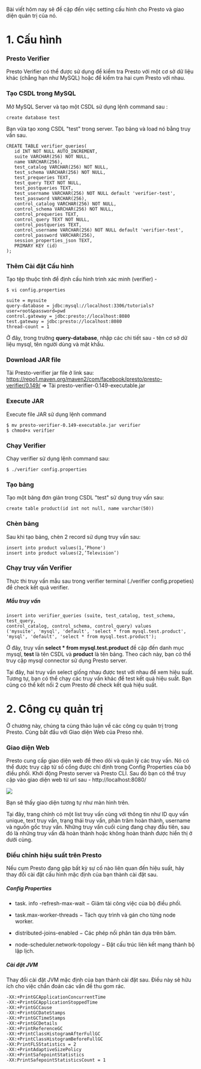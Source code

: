 Bài viết hôm nay sẽ đề cập đến việc setting cấu hình cho Presto và giao diện quản trị của nó.

# 1. Cấu hình
### Presto Verifier

Presto Verifier có thể được sử dụng để kiểm tra Presto với một cơ sở dữ liệu khác (chẳng hạn như MySQL) hoặc để kiểm tra hai cụm Presto với nhau.

### Tạo CSDL trong MySQL

Mở MySQL Server và tạo một CSDL sử dụng lệnh command sau :

```
create database test
```

Bạn vừa tạo xong CSDL "test" trong server. Tạo bảng và load nó bằng truy vấn sau.

```
CREATE TABLE verifier_queries( 
   id INT NOT NULL AUTO_INCREMENT, 
   suite VARCHAR(256) NOT NULL, 
   name VARCHAR(256), 
   test_catalog VARCHAR(256) NOT NULL, 
   test_schema VARCHAR(256) NOT NULL, 
   test_prequeries TEXT, 
   test_query TEXT NOT NULL, 
   test_postqueries TEXT, 
   test_username VARCHAR(256) NOT NULL default 'verifier-test', 
   test_password VARCHAR(256), 
   control_catalog VARCHAR(256) NOT NULL, 
   control_schema VARCHAR(256) NOT NULL, 
   control_prequeries TEXT, 
   control_query TEXT NOT NULL, 
   control_postqueries TEXT, 
   control_username VARCHAR(256) NOT NULL default 'verifier-test', 
   control_password VARCHAR(256), 
   session_properties_json TEXT,            
   PRIMARY KEY (id) 
);
```

### Thêm Cài đặt Cấu hình

Tạo tệp thuộc tính để định cấu hình trình xác minh (verifier) -

```
$ vi config.properties  

suite = mysuite 
query-database = jdbc:mysql://localhost:3306/tutorials?user=root&password=pwd 
control.gateway = jdbc:presto://localhost:8080 
test.gateway = jdbc:presto://localhost:8080 
thread-count = 1 
```

Ở đây, trong trường **query-database**, nhập các chi tiết sau - tên cơ sở dữ liệu mysql, tên người dùng và mật khẩu.

### Download JAR file

Tải Presto-verifier jar file ở link sau:
https://repo1.maven.org/maven2/com/facebook/presto/presto-verifier/0.149/
=> Tải presto-verifier-0.149-executable.jar

### Execute JAR
Execute file JAR sử dụng lệnh command 
```
$ mv presto-verifier-0.149-executable.jar verifier  
$ chmod+x verifier 
```

### Chạy Verifier

Chạy verifier sử dụng lệnh command sau:
```
$ ./verifier config.properties 
```

### Tạo bảng
Tạo một bảng đơn giản trong CSDL "test" sử dụng truy vấn sau: 

```
create table product(id int not null, name varchar(50))
```

### Chèn bảng
Sau khi tạo bảng, chèn 2 record sử dụng truy vấn sau:
```
insert into product values(1,’Phone') 
insert into product values(2,’Television’)
```

### Chạy truy vấn Verifier
Thực thi truy vấn mẫu sau trong verifier terminal (./verifier config.propeties) để check kết quả verifier.

##### Mẫu truy vấn
```
insert into verifier_queries (suite, test_catalog, test_schema, test_query, 
control_catalog, control_schema, control_query) values 
('mysuite', 'mysql', 'default', 'select * from mysql.test.product', 
'mysql', 'default', 'select * from mysql.test.product');
```

Ở đây, truy vấn **select * from mysql.test.product** đề cập đến danh mục mysql, **test** là tên CSDL và **product** là tên bảng. Theo cách này, bạn có thể truy cập mysql connector sử dụng Presto server.

Tại đây, hai truy vấn select giống nhau được test với nhau để xem hiệu suất. Tương tự, bạn có thể chạy các truy vấn khác để test kết quả hiệu suất. Bạn cũng có thể kết nối 2 cụm Presto để check kết quả hiệu suất.

# 2. Công cụ quản trị
Ở chương này, chúng ta cùng thảo luận về các công cụ quản trị trong Presto. Cùng bắt đầu với Giao diện Web của Preso nhé.

### Giao diện Web
Presto cung cấp giao diện web để theo dõi và quản lý các truy vấn.  Nó có thể được truy cập từ số cổng được chỉ định trong Config Properties của bộ điều phối.
Khởi động Presto server và Presto CLI. Sau đó bạn có thể  truy cập vào giao diện web từ url sau - http://localhost:8080/

![](https://images.viblo.asia/fe0fb08f-b5ee-4ce8-9fa3-b62c3c1a3c17.jpg)

Bạn sẽ thấy giao diện tương tự như màn hình trên.

Tại đây, trang chính có một list truy vấn cùng với thông tin như ID quy vấn unique, text truy vấn, trạng thái truy vấn, phần trăm hoàn thành, username và nguồn gốc truy vấn. Những truy vấn cuối cùng đang chạy đầu tiên, sau đó là những truy vấn đã hoàn thành hoặc không hoàn thành được hiển thị ở dưới cùng.

### Điều chỉnh hiệu suất trên Presto
Nếu cụm Presto đang gặp bất kỳ sự cố nào liên quan đến hiệu suất, hãy thay đổi cài đặt cấu hình mặc định của bạn thành cài đặt sau.

##### Config Properties
* task. info -refresh-max-wait − Giảm tải công việc của bộ điều phối.

* task.max-worker-threads − Tách quy trình và gán cho từng node worker.

* distributed-joins-enabled − Các phép nối phân tán dựa trên băm.

* node-scheduler.network-topology − Đặt cấu trúc liên kết mạng thành bộ lập lịch.

##### Cài đặt JVM 
Thay đổi cài đặt JVM mặc định của bạn thành cài đặt sau.  Điều này sẽ hữu ích cho việc chẩn đoán các vấn đề thu gom rác.

```
-XX:+PrintGCApplicationConcurrentTime 
-XX:+PrintGCApplicationStoppedTime 
-XX:+PrintGCCause 
-XX:+PrintGCDateStamps 
-XX:+PrintGCTimeStamps 
-XX:+PrintGCDetails 
-XX:+PrintReferenceGC 
-XX:+PrintClassHistogramAfterFullGC 
-XX:+PrintClassHistogramBeforeFullGC 
-XX:PrintFLSStatistics = 2 
-XX:+PrintAdaptiveSizePolicy 
-XX:+PrintSafepointStatistics 
-XX:PrintSafepointStatisticsCount = 1 
```